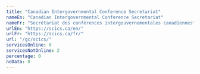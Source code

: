```yaml
---
title: "Canadian Intergovernmental Conference Secretariat"
nameEn: "Canadian Intergovernmental Conference Secretariat"
nameFr: "Secrétariat des conférences intergouvernementales canadiennes"
urlEn: "https://scics.ca/en/"
urlFr: "https://scics.ca/fr/"
url: "/gc/scics/"
servicesOnline: 0
servicesNotOnline: 2
percentage: 0
noData: 0
---
```

